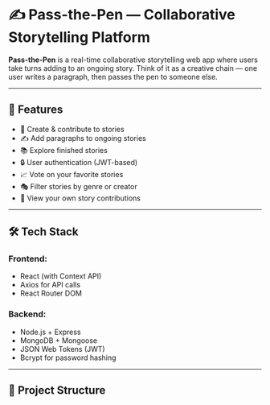 # ✍️ Pass-the-Pen — Collaborative Storytelling Platform

**Pass-the-Pen** is a real-time collaborative storytelling web app where users take turns adding to an ongoing story. Think of it as a creative chain — one user writes a paragraph, then passes the pen to someone else.

---

## 🚀 Features

- 🧠 Create & contribute to stories
- ✍️ Add paragraphs to ongoing stories
- 📚 Explore finished stories
- 🔒 User authentication (JWT-based)
- 📈 Vote on your favorite stories
- 🎭 Filter stories by genre or creator
- 👤 View your own story contributions

---

## 🛠️ Tech Stack

### Frontend:
- React (with Context API)
- Axios for API calls
- React Router DOM

### Backend:
- Node.js + Express
- MongoDB + Mongoose
- JSON Web Tokens (JWT)
- Bcrypt for password hashing

---

## 📁 Project Structure

